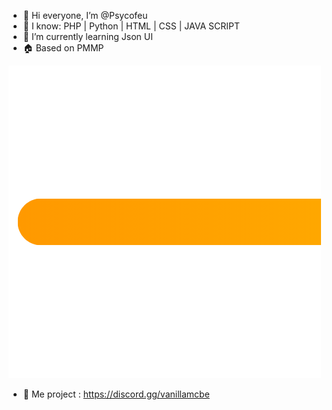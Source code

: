 - 👋 Hi everyone, I’m @Psycofeu
- 👀 I know: PHP | Python | HTML | CSS | JAVA SCRIPT
- 🌱 I’m currently learning Json UI
- 🏠 Based on PMMP

![image](https://github.com/Psycofeu/Psycofeu/blob/f3958adf2e7e360a352df417f3c752f561d547dd/media/1.png)

- 🚧 Me project : https://discord.gg/vanillamcbe
